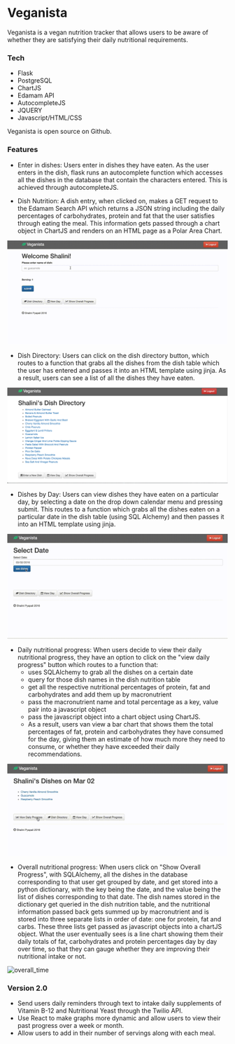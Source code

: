 # Veganista

Veganista is a vegan nutrition tracker that allows users to be aware of whether they are satisfying their daily nutritional requirements. 

### Tech

* Flask 
* PostgreSQL 
* ChartJS 
* Edamam API 
* AutocompleteJS  
* JQUERY 
* Javascript/HTML/CSS

Veganista is open source on Github.

### Features

* Enter in dishes: Users enter in dishes they have eaten. As the user enters in the dish, flask runs an autocomplete function which accesses all the dishes in the database that contain the characters entered. This is achieved through autocompleteJS. 

* Dish Nutrition: A dish entry, when clicked on, makes a GET request to the Edamam Search API which returns a JSON string including the daily percentages of carbohydrates, protein and fat that the user satisfies through eating the meal. This information gets passed through a chart object in ChartJS and renders on an HTML page as a Polar Area Chart. 

<img src="/Gifs/search.gif" alt="search">

* Dish Directory: Users can click on the dish directory button, which routes to a function that grabs all the dishes from the dish table which the user has entered and passes it into an HTML template using jinja. As a result, users can see a list of all the dishes they have eaten. 

<img src="/Gifs/dish_directory.png" alt="dish_directory">

* Dishes by Day: Users can view dishes they have eaten on a particular day, by selecting a date on the drop down calendar menu and pressing submit. This routes to a function which grabs all the dishes eaten on a particular date in the dish table (using SQL Alchemy) and then passes it into an HTML template using jinja. 

<img src="/Gifs/viewing_dishes_on_day_rs.gif" alt="dishes_time">

* Daily nutritional progress: When users decide to view their daily nutritional progress, they have an option to click on the "view daily progress" button which routes to a function that:
  * uses SQLAlchemy to grab all the dishes on a certain date
  * query for those dish names in the dish nutrition table
  * get all the respective nutritional percentages of protein, fat and carbohydrates and add them up by macronutrient
  * pass the macronutrient name and total percentage as a key, value pair into a javascript object
  * pass the javascript object into a chart object using ChartJS.
  * As a result, users van view a bar chart that shows them the total percentages of fat, protein and carbohydrates they have consumed for the day, giving them an estimate of how much more they need to consume, or whether they have exceeded their daily recommendations. 

<img src="/Gifs/bar_chart_rs.gif" alt="daily_time">

* Overall nutritional progress: When users click on "Show Overall Progress", with SQLAlchemy, all the dishes in the database corresponding to that user get grouped by date, and get stored into a python dictionary, with the key being the date, and the value being the list of dishes corresponding to that date. The dish names stored in the dictionary get queried in the dish nutrition table, and the nutritional information passed back gets summed up by macronutrient and is stored into three separate lists in order of date: one for protein, fat and carbs. These three lists get passed as javascript objects into a chartJS object. What the user eventually sees is a line chart showing them their daily totals of fat, carbohydrates and protein percentages day by day over time, so that they can gauge whether they are improving their nutritional intake or not. 

<img src="/Gifs/overall_progress_rs.gif" alt="overall_time">


### Version 2.0
* Send users daily reminders through text to intake daily supplements of Vitamin B-12 and Nutritional Yeast through the Twilio API. 
* Use React to make graphs more dynamic and allow users to view their past progress over a week or month. 
* Allow users to add in their number of servings along with each meal.
